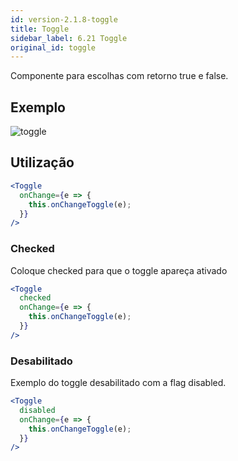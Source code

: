 ```yaml
---
id: version-2.1.8-toggle
title: Toggle
sidebar_label: 6.21 Toggle
original_id: toggle
---
```


Componente para escolhas com retorno true e false.

## Exemplo
![toggle](assets/images_components/v2.0.0/toggle.jpg)
## Utilização

```jsx harmony
<Toggle
  onChange={e => {
    this.onChangeToggle(e);
  }}
/>
```

###  Checked
Coloque checked para que o toggle apareça ativado

```jsx harmony
<Toggle
  checked
  onChange={e => {
    this.onChangeToggle(e);
  }}
/>
```
### Desabilitado
Exemplo do toggle desabilitado com a flag disabled.

```jsx harmony
<Toggle
  disabled
  onChange={e => {
    this.onChangeToggle(e);
  }}
/>
```
